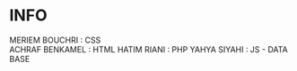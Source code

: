 # INFO
MERIEM BOUCHRI : CSS    
ACHRAF BENKAMEL : HTML 
HATIM RIANI : PHP
YAHYA SIYAHI : JS - DATA BASE
